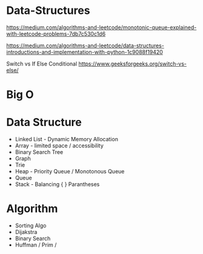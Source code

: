 # Data-Structures

<https://medium.com/algorithms-and-leetcode/monotonic-queue-explained-with-leetcode-problems-7db7c530c1d6>

<https://medium.com/algorithms-and-leetcode/data-structures-introductions-and-implementation-with-python-1c9088f19420>


Switch vs If Else Conditional
https://www.geeksforgeeks.org/switch-vs-else/

# Big O

# Data Structure

* Linked List - Dynamic Memory Allocation
* Array - limited space / accessibility
* Binary Search Tree 
* Graph
* Trie 
* Heap - Priority Queue / Monotonous Queue
* Queue 
* Stack - Balancing { } Parantheses 

# Algorithm

* Sorting Algo
* Dijakstra 
* Binary Search 
* Huffman / Prim /
